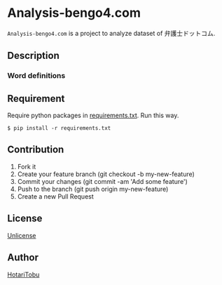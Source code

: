 # Analysis-bengo4.com

`Analysis-bengo4.com` is a project to analyze dataset of 弁護士ドットコム.

## Description



### Word definitions



## Requirement

Require python packages in [requirements.txt](requirements.txt).
Run this way.

```
$ pip install -r requirements.txt
```

## Contribution

1. Fork it
2. Create your feature branch (git checkout -b my-new-feature)
3. Commit your changes (git commit -am 'Add some feature')
4. Push to the branch (git push origin my-new-feature)
5. Create a new Pull Request

## License

[Unlicense](LICENSE)

## Author

[HotariTobu](https://github.com/HotariTobu)
